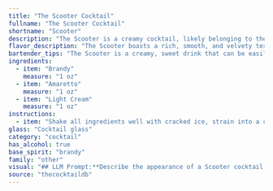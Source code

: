 ```yaml
---
title: "The Scooter Cocktail"
fullname: "The Scooter Cocktail"
shortname: "Scooter"
description: "The Scooter is a creamy cocktail, likely belonging to the Brandy Alexander family, known for its rich, decadent flavors.  While its exact origins are unknown, it likely emerged in the 1970s or 1980s, influenced by the popularity of creamy liqueurs like Amaretto. "
flavor_description: "The Scooter boasts a rich, smooth, and velvety texture. The brandy provides a warm, fruity base, while the amaretto adds a touch of sweet almond and a hint of bitterness. The light cream softens the edges, rounding out the flavors with a touch of richness and creating a comforting and slightly decadent experience. "
bartender_tips: "The Scooter is a creamy, sweet drink that can be easily over-sweetened. To balance the flavors, use a high-quality brandy with a good fruitiness and a well-aged Amaretto.  Don't be afraid to adjust the cream to your liking, but a little goes a long way.  Shake the cocktail vigorously with ice to ensure the ingredients are properly combined and chilled. "
ingredients:
  - item: "Brandy"
    measure: "1 oz"
  - item: "Amaretto"
    measure: "1 oz"
  - item: "Light Cream"
    measure: "1 oz"
instructions:
  - item: "Shake all ingredients well with cracked ice, strain into a cocktail glass, and serve."
glass: "Cocktail glass"
category: "cocktail"
has_alcohol: true
base_spirit: "brandy"
family: "other"
visual: "## LLM Prompt:**Describe the appearance of a Scooter cocktail, made with Brandy, Amaretto, and Light Cream. Consider the following:*** **Color:** Is it a vibrant, rich color? Does it have any layers or gradients? * **Texture:** Is it creamy and smooth? Does it have any foam or froth?* **Clarity:** Is it clear, cloudy, or opaque?* **Presentation:**  How might the cocktail be garnished? What kind of glassware would it be served in?* **Overall impression:** What would be the first thing that comes to mind when you see this cocktail?**Example:** The Scooter is a stunning cocktail. Its creamy, light brown hue is reminiscent of caramel, with a delicate layer of froth on top. The glass is rimmed with a sprinkle of cinnamon, adding a touch of warmth and spice. It is served in a chilled coupe glass, showcasing the intricate layering of the ingredients. "
source: "thecocktaildb"
---
```


